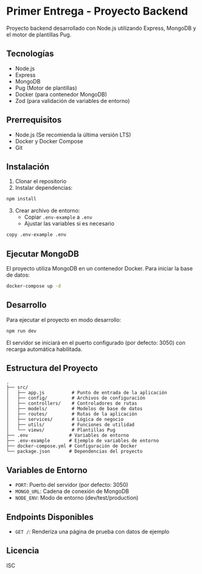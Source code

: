 # Primer Entrega - Proyecto Backend

Proyecto backend desarrollado con Node.js utilizando Express, MongoDB y el motor de plantillas Pug.

## Tecnologías

- Node.js
- Express
- MongoDB
- Pug (Motor de plantillas)
- Docker (para contenedor MongoDB)
- Zod (para validación de variables de entorno)

## Prerrequisitos

- Node.js (Se recomienda la última versión LTS)
- Docker y Docker Compose
- Git

## Instalación

1. Clonar el repositorio
2. Instalar dependencias:

```bash
npm install
```

3. Crear archivo de entorno:
   - Copiar `.env-example` a `.env`
   - Ajustar las variables si es necesario

```bash
copy .env-example .env
```

## Ejecutar MongoDB

El proyecto utiliza MongoDB en un contenedor Docker. Para iniciar la base de datos:

```bash
docker-compose up -d
```

## Desarrollo

Para ejecutar el proyecto en modo desarrollo:

```bash
npm run dev
```

El servidor se iniciará en el puerto configurado (por defecto: 3050) con recarga automática habilitada.

## Estructura del Proyecto

```plaintext
.
├── src/
│   ├── app.js          # Punto de entrada de la aplicación
│   ├── config/         # Archivos de configuración
│   ├── controllers/    # Controladores de rutas
│   ├── models/         # Modelos de base de datos
│   ├── routes/         # Rutas de la aplicación
│   ├── services/       # Lógica de negocio
│   ├── utils/          # Funciones de utilidad
│   └── views/          # Plantillas Pug
├── .env               # Variables de entorno
├── .env-example       # Ejemplo de variables de entorno
├── docker-compose.yml # Configuración de Docker
└── package.json       # Dependencias del proyecto
```

## Variables de Entorno

- `PORT`: Puerto del servidor (por defecto: 3050)
- `MONGO_URL`: Cadena de conexión de MongoDB
- `NODE_ENV`: Modo de entorno (dev/test/production)

## Endpoints Disponibles

- `GET /`: Renderiza una página de prueba con datos de ejemplo

## Licencia

ISC
